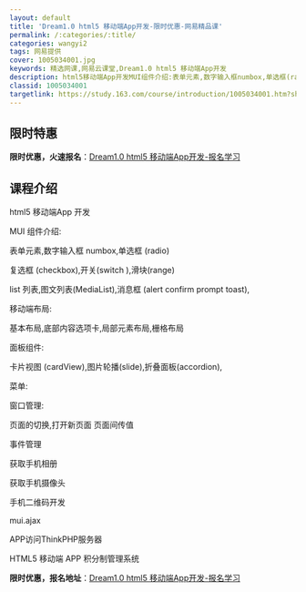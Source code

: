 ```yaml
---
layout: default
title: 'Dream1.0 html5 移动端App开发-限时优惠-网易精品课'
permalink: /:categories/:title/
categories: wangyi2
tags: 网易提供
cover: 1005034001.jpg
keywords: 精选网课,网易云课堂,Dream1.0 html5 移动端App开发
description: html5移动端App开发MUI组件介绍:表单元素,数字输入框numbox,单选框(radio)复选框(checkbox
classid: 1005034001
targetlink: https://study.163.com/course/introduction/1005034001.htm?share=1&shareId=1025206652&utm_campaign=share&utm_medium=iphoneShare&utm_source=&utm_u=1025206652
---
```


## 限时特惠

**限时优惠，火速报名**：[Dream1.0 html5 移动端App开发-报名学习](https://study.163.com/course/introduction/1005034001.htm?share=1&shareId=1025206652&utm_campaign=share&utm_medium=iphoneShare&utm_source=&utm_u=1025206652)

## 课程介绍

html5 移动端App 开发

MUI 组件介绍:

表单元素,数字输入框 numbox,单选框 (radio)

复选框 (checkbox),开关(switch ),滑块(range)

list 列表,图文列表(MediaList),消息框  (alert confirm prompt toast),

移动端布局:

基本布局,底部内容选项卡,局部元素布局,栅格布局

面板组件:

卡片视图 (cardView),图片轮播(slide),折叠面板(accordion),

菜单:



窗口管理:

页面的切换,打开新页面 页面间传值



事件管理

获取手机相册

获取手机摄像头

手机二维码开发

mui.ajax

APP访问ThinkPHP服务器

HTML5 移动端 APP 积分制管理系统

**限时优惠，报名地址**：[Dream1.0 html5 移动端App开发-报名学习](https://study.163.com/course/introduction/1005034001.htm?share=1&shareId=1025206652&utm_campaign=share&utm_medium=iphoneShare&utm_source=&utm_u=1025206652)

